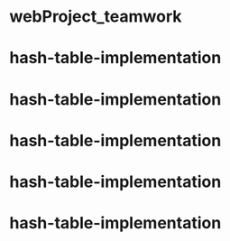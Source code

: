 # webProject_teamwork
# hash-table-implementation
# hash-table-implementation
# hash-table-implementation
# hash-table-implementation
# hash-table-implementation
